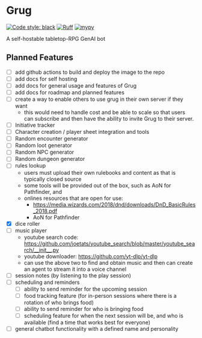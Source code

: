 # Grug

[![Code style: black](https://img.shields.io/badge/code%20style-black-000000.svg)](https://github.com/psf/black)
[![Ruff](https://img.shields.io/endpoint?url=https://raw.githubusercontent.com/astral-sh/ruff/main/assets/badge/v2.json)](https://github.com/astral-sh/ruff)
[![mypy](https://img.shields.io/badge/mypy-checked-blue)](https://github.com/python/mypy)

A self-hostable tabletop-RPG GenAI bot

## Planned Features

- [ ] add github actions to build and deploy the image to the repo
- [ ] add docs for self hosting
- [ ] add docs for general usage and features of Grug
- [ ] add docs for roadmap and planned features
- [ ] create a way to enable others to use grug in their own server if they want
    - this would need to handle cost and be able to scale so that users can subscribe and then have the ability to
      invite Grug to their server.
- [ ] Initiative tracker
- [ ] Character creation / player sheet integration and tools
- [ ] Random encounter generator
- [ ] Random loot generator
- [ ] Random NPC generator
- [ ] Random dungeon generator
- [ ] rules lookup
    - users must upload their own rulebooks and content as that is typically closed source
    - some tools will be provided out of the box, such as AoN for Pathfinder, and
    - onlines resources that are open for use:
        - https://media.wizards.com/2018/dnd/downloads/DnD_BasicRules_2018.pdf
        - AoN for Pathfinder
- [x] dice roller
- [ ] music player
    - youtube search code: https://github.com/joetats/youtube_search/blob/master/youtube_search/__init__.py
    - youtube downloader: https://github.com/yt-dlp/yt-dlp
    - can use the above two to find and obtain music and then can create an agent to stream it into a voice channel
- [ ] session notes (by listening to the play session)
- [ ] scheduling and reminders
    - [ ] ability to send reminder for the upcoming session
    - [ ] food tracking feature (for in-person sessions where there is a rotation of who brings food)
    - [ ] ability to send reminder for who is bringing food
    - [ ] scheduling feature for when the next session will be, and who is available (find a time that works best for
      everyone)
- [ ] general chatbot functionality with a defined name and personality

